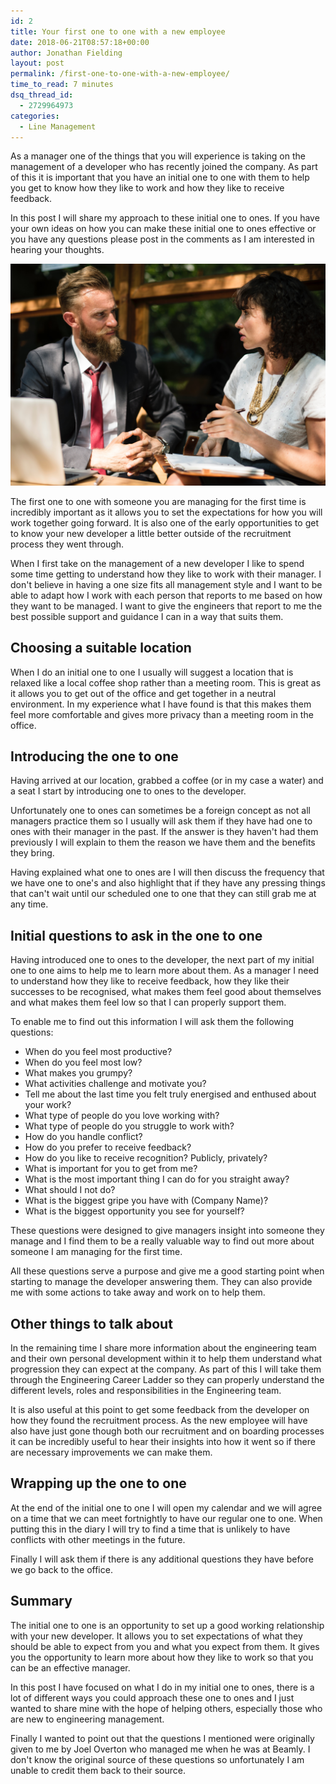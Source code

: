 ```yaml
---
id: 2
title: Your first one to one with a new employee
date: 2018-06-21T08:57:18+00:00
author: Jonathan Fielding
layout: post
permalink: /first-one-to-one-with-a-new-employee/
time_to_read: 7 minutes
dsq_thread_id:
  - 2729964973
categories:
  - Line Management
---
```


As a manager one of the things that you will experience is taking on the management of a developer who has recently joined the company. As part of this it is important that you have an initial one to one with them to help you get to know how they like to work and how they like to receive feedback.

In this post I will share my approach to these initial one to ones. If you have your own ideas on how you can make these initial one to ones effective or you have any questions please post in the comments as I am interested in hearing your thoughts.

![alt text](/images/meeting.jpg "Photo of two people meeting")

The first one to one with someone you are managing for the first time is incredibly important as it allows you to set the expectations for how you will work together going forward. It is also one of the early opportunities to get to know your new developer a little better outside of the recruitment process they went through.

When I first take on the management of a new developer I like to spend some time getting to understand how they like to work with their manager. I don't believe in having a one size fits all management style and I want to be able to adapt how I work with each person that reports to me based on how they want to be managed. I want to give the engineers that report to me the best possible support and guidance I can in a way that suits them.

## Choosing a suitable location

When I do an initial one to one I usually will suggest a location that is relaxed like a local coffee shop rather than a meeting room. This is great as it allows you to get out of the office and get together in a neutral environment. In my experience what I have found is that this makes them feel more comfortable and gives more privacy than a meeting room in the office.

## Introducing the one to one

Having arrived at our location, grabbed a coffee (or in my case a water) and a seat I start by introducing one to ones to the developer.

Unfortunately one to ones can sometimes be a foreign concept as not all managers practice them so I usually will ask them if they have had one to ones with their manager in the past. If the answer is they haven't had them previously I will explain to them the reason we have them and the benefits they bring.

Having explained what one to ones are I will then discuss the frequency that we have one to one's and also highlight that if they have any pressing things that can't wait until our scheduled one to one that they can still grab me at any time.

## Initial questions to ask in the one to one

Having introduced one to ones to the developer, the next part of my initial one to one aims to help me to learn more about them. As a manager I need to understand how they like to receive feedback, how they like their successes to be recognised, what makes them feel good about themselves and what makes them feel low so that I can properly support them.

To enable me to find out this information I will ask them the following questions:

* When do you feel most productive?
* When do you feel most low?
* What makes you grumpy?
* What activities challenge and motivate you?
* Tell me about the last time you felt truly energised and enthused about your work?
* What type of people do you love working with?
* What type of people do you struggle to work with?
* How do you handle conflict?
* How do you prefer to receive feedback?
* How do you like to receive recognition? Publicly, privately?
* What is important for you to get from me?
* What is the most important thing I can do for you straight away?
* What should I not do?
* What is the biggest gripe you have with (Company Name)?
* What is the biggest opportunity you see for yourself?

These questions were designed to give managers insight into someone they manage and I find them to be a really valuable way to find out more about someone I am managing for the first time.

All these questions serve a purpose and give me a good starting point when starting to manage the developer answering them. They can also provide me with some actions to take away and work on to help them.

## Other things to talk about

In the remaining time I share more information about the engineering team and their own personal development within it to help them understand what progression they can expect at the company. As part of this I will take them through the Engineering Career Ladder so they can properly understand the different levels, roles and responsibilities in the Engineering team.

It is also useful at this point to get some feedback from the developer on how they found the recruitment process. As the new employee will have also have just gone though both our recruitment and on boarding processes it can be incredibly useful to hear their insights into how it went so if there are necessary improvements we can make them.

## Wrapping up the one to one

At the end of the initial one to one I will open my calendar and we will agree on a time that we can meet fortnightly to have our regular one to one. When putting this in the diary I will try to find a time that is unlikely to have conflicts with other meetings in the future.

Finally I will ask them if there is any additional questions they have before we go back to the office.

## Summary

The initial one to one is an opportunity to set up a good working relationship with your new developer. It allows you to set expectations of what they should be able to expect from you and what you expect from them. It gives you the opportunity to learn more about how they like to work so that you can be an effective manager.

In this post I have focused on what I do in my initial one to ones, there is a lot of different ways you could approach these one to ones and I just wanted to share mine with the hope of helping others, especially those who are new to engineering management.

Finally I wanted to point out that the questions I mentioned were originally given to me by Joel Overton who managed me when he was at Beamly. I don't know the original source of these questions so unfortunately I am unable to credit them back to their source.